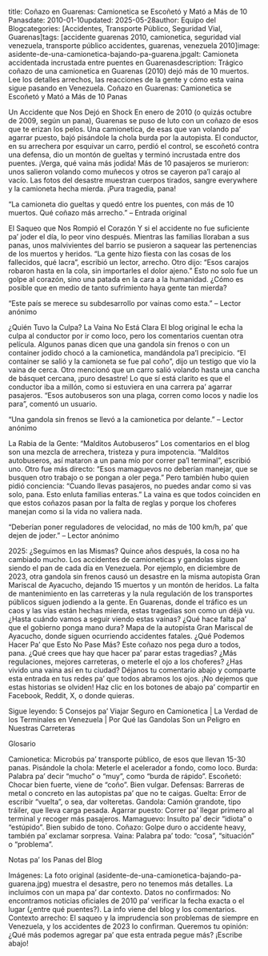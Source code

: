 
title: Coñazo en Guarenas: Camionetica se Escoñetó y Mató a Más de 10 Panasdate: 2010-01-10updated: 2025-05-28author: Equipo del Blogcategories: [Accidentes, Transporte Público, Seguridad Vial, Guarenas]tags: [accidente guarenas 2010, camionetica, seguridad vial venezuela, transporte público accidentes, guarenas, venezuela 2010]image: asidente-de-una-camionetica-bajando-pa-guarena.jpgalt: Camioneta accidentada incrustada entre puentes en Guarenasdescription: Trágico coñazo de una camionetica en Guarenas (2010) dejó más de 10 muertos. Lee los detalles arrechos, las reacciones de la gente y cómo esta vaina sigue pasando en Venezuela.
Coñazo en Guarenas: Camionetica se Escoñetó y Mató a Más de 10 Panas

Un Accidente que Nos Dejó en Shock
En enero de 2010 (o quizás octubre de 2009, según un pana), Guarenas se puso de luto con un coñazo de esos que te erizan los pelos. Una camionetica, de esas que van volando pa’ agarrar puesto, bajó pisándole la chola burda por la autopista. El conductor, en su arrechera por esquivar un carro, perdió el control, se escoñetó contra una defensa, dio un montón de gueltas y terminó incrustada entre dos puentes. ¡Verga, qué vaina más jodida! Más de 10 pasajeros se murieron: unos salieron volando como muñecos y otros se cayeron pa’l carajo al vacío. Las fotos del desastre muestran cuerpos tirados, sangre everywhere y la camioneta hecha mierda. ¡Pura tragedia, pana!

“La camioneta dio gueltas y quedó entre los puentes, con más de 10 muertos. Qué coñazo más arrecho.” – Entrada original

El Saqueo que Nos Rompió el Corazón
Y si el accidente no fue suficiente pa’ joder el día, lo peor vino después. Mientras las familias lloraban a sus panas, unos malvivientes del barrio se pusieron a saquear las pertenencias de los muertos y heridos. “La gente hizo fiesta con las cosas de los fallecidos, qué lacra”, escribió un lector, arrecho. Otro dijo: “Esos carajos robaron hasta en la cola, sin importarles el dolor ajeno.” Esto no solo fue un golpe al corazón, sino una patada en la cara a la humanidad. ¿Cómo es posible que en medio de tanto sufrimiento haya gente tan mierda?

“Este país se merece su subdesarrollo por vainas como esta.” – Lector anónimo

¿Quién Tuvo la Culpa? La Vaina No Está Clara
El blog original le echa la culpa al conductor por ir como loco, pero los comentarios cuentan otra película. Algunos panas dicen que una gandola sin frenos o con un container jodido chocó a la camionetica, mandándola pa’l precipicio. “El container se salió y la camioneta se fue pal coño”, dijo un testigo que vio la vaina de cerca. Otro mencionó que un carro salió volando hasta una cancha de básquet cercana, ¡puro desastre! Lo que sí está clarito es que el conductor iba a millón, como si estuviera en una carrera pa’ agarrar pasajeros. “Esos autobuseros son una plaga, corren como locos y nadie los para”, comentó un usuario.

“Una gandola sin frenos se llevó a la camionetica por delante.” – Lector anónimo

La Rabia de la Gente: “Malditos Autobuseros”
Los comentarios en el blog son una mezcla de arrechera, tristeza y pura impotencia. “Malditos autobuseros, así mataron a un pana mío por correr pa’l terminal”, escribió uno. Otro fue más directo: “Esos mamaguevos no deberían manejar, que se busquen otro trabajo o se pongan a oler pega.” Pero también hubo quien pidió conciencia: “Cuando llevas pasajeros, no puedes andar como si vas solo, pana. Esto enluta familias enteras.” La vaina es que todos coinciden en que estos coñazos pasan por la falta de reglas y porque los choferes manejan como si la vida no valiera nada.

“Deberían poner reguladores de velocidad, no más de 100 km/h, pa’ que dejen de joder.” – Lector anónimo

2025: ¿Seguimos en las Mismas?
Quince años después, la cosa no ha cambiado mucho. Los accidentes de camioneticas y gandolas siguen siendo el pan de cada día en Venezuela. Por ejemplo, en diciembre de 2023, otra gandola sin frenos causó un desastre en la misma autopista Gran Mariscal de Ayacucho, dejando 15 muertos y un montón de heridos. La falta de mantenimiento en las carreteras y la nula regulación de los transportes públicos siguen jodiendo a la gente. En Guarenas, donde el tráfico es un caos y las vías están hechas mierda, estas tragedias son como un déjà vu. ¿Hasta cuándo vamos a seguir viendo estas vainas? ¿Qué hace falta pa’ que el gobierno ponga mano dura?
Mapa de la autopista Gran Mariscal de Ayacucho, donde siguen ocurriendo accidentes fatales.
¿Qué Podemos Hacer Pa’ que Esto No Pase Más?
Este coñazo nos pega duro a todos, pana. ¿Qué crees que hay que hacer pa’ parar estas tragedias? ¿Más regulaciones, mejores carreteras, o meterle el ojo a los choferes? ¿Has vivido una vaina así en tu ciudad? Déjanos tu comentario abajo y comparte esta entrada en tus redes pa’ que todos abramos los ojos. ¡No dejemos que estas historias se olviden! Haz clic en los botones de abajo pa’ compartir en Facebook, Reddit, X, o donde quieras.

  
  
  


Sigue leyendo: 5 Consejos pa’ Viajar Seguro en Camionetica | La Verdad de los Terminales en Venezuela | Por Qué las Gandolas Son un Peligro en Nuestras Carreteras

Glosario

Camionetica: Microbús pa’ transporte público, de esos que llevan 15-30 panas.
Pisándole la chola: Meterle el acelerador a fondo, como loco.
Burda: Palabra pa’ decir “mucho” o “muy”, como “burda de rápido”.
Escoñetó: Chocar bien fuerte, viene de “coño”. Bien vulgar.
Defensas: Barreras de metal o concreto en las autopistas pa’ que no te caigas.
Guelta: Error de escribir “vuelta”, o sea, dar volteretas.
Gandola: Camión grandote, tipo tráiler, que lleva carga pesada.
Agarrar puesto: Correr pa’ llegar primero al terminal y recoger más pasajeros.
Mamaguevo: Insulto pa’ decir “idiota” o “estúpido”. Bien subido de tono.
Coñazo: Golpe duro o accidente heavy, también pa’ exclamar sorpresa.
Vaina: Palabra pa’ todo: “cosa”, “situación” o “problema”.


Notas pa’ los Panas del Blog

Imágenes: La foto original (asidente-de-una-camionetica-bajando-pa-guarena.jpg) muestra el desastre, pero no tenemos más detalles. La incluimos con un mapa pa’ dar contexto.
Datos no confirmados: No encontramos noticias oficiales de 2010 pa’ verificar la fecha exacta o el lugar (¿entre qué puentes?). La info viene del blog y los comentarios.
Contexto arrecho: El saqueo y la imprudencia son problemas de siempre en Venezuela, y los accidentes de 2023 lo confirman.
Queremos tu opinión: ¿Qué más podemos agregar pa’ que esta entrada pegue más? ¡Escribe abajo!

